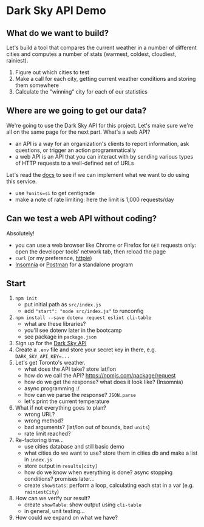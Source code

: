 Dark Sky API Demo
=================

What do we want to build?
-------------------------

Let's build a tool that compares the current weather in a number of different cities and computes a number of stats (warmest, coldest, cloudiest, rainiest).

1. Figure out which cities to test
2. Make a call for each city, getting current weather conditions and storing them somewhere
3. Calculate the "winning" city for each of our statistics


Where are we going to get our data?
-----------------------------

We're going to use the Dark Sky API for this project. Let's make sure we're all on the same page for the next part. What's a web API?

- an API is a way for an organization's clients to report information, ask questions, or trigger an action programmatically
- a web API is an API that you can interact with by sending various types of HTTP requests to a well-defined set of URLs

Let's read the [docs](https://darksky.net/dev) to see if we can implement what we want to do using this service.

- use `?units=si` to get centigrade
- make a note of rate limiting: here the limit is 1,000 requests/day

Can we test a web API without coding?
----------------------------------

Absolutely!

- you can use a web browser like Chrome or Firefox for `GET` requests only: open the developer tools' network tab, then reload the page
-  `curl` (or my preference, [httpie](https://httpie.org/))
- [Insomnia](https://insomnia.rest/) or [Postman](https://getpostman.com/) for a standalone program

Start
-----

1. `npm init`
   - put initial path as `src/index.js`
   - add `"start": "node src/index.js"` to runconfig
2. `npm install --save dotenv request eslint cli-table`
   - what are these libraries?
   - you'll see dotenv later in the bootcamp
   - see package in `package.json`
3. Sign up for the [Dark Sky API](https://darksky.net/dev/register)
4. Create a `.env` file and store your secret key in there, e.g. `DARK_SKY_API_KEY=...`
5. Let's get Toronto's weather.
   - what does the API take? store lat/lon
   - how do we call the API? https://npmjs.com/package/request
   - how do we get the response? what does it look like? (Insomnia)
   - async programming :/
   - how can we parse the response? `JSON.parse`
   - let's print the current temperature
6. What if not everything goes to plan?
   - wrong URL?
   - wrong method?
   - bad arguments? (lat/lon out of bounds, bad `units`)
   - rate limit reached?
7. Re-factoring time...
   - use cities database and still basic demo
   - what cities do we want to use? store them in cities db and make a list in `index.js`
   - store output in `results[city]`
   - how do we know when everything is done? async stopping conditions? promises later...
   - create `showStats`: perform a loop, calculating each stat in a var (e.g. `rainiestCity`)
8. How can we verify our result?
   - create `showTable`: show output using `cli-table`
   - in general, unit testing...
9. How could we expand on what we have?
